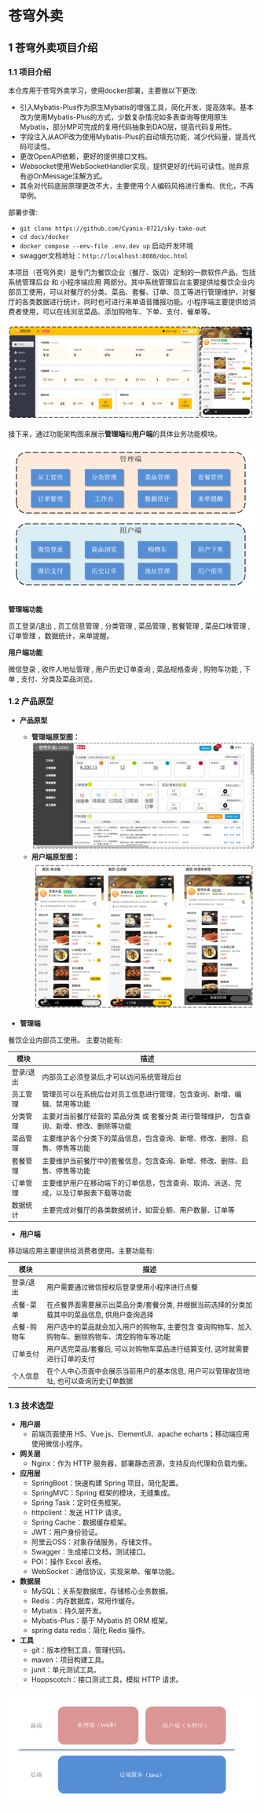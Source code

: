 # 苍穹外卖

## 1 苍穹外卖项目介绍

### 1.1 项目介绍

本仓库用于苍穹外卖学习，使用docker部署，主要做以下更改: 

- 引入Mybatis-Plus作为原生Mybatis的增强工具，简化开发，提高效率。基本改为使用Mybatis-Plus的方式，少数复杂情况如多表查询等使用原生Mybatis，部分MP可完成的复用代码抽象到DAO层，提高代码复用性。
- 字段注入从AOP改为使用Mybatis-Plus的自动填充功能，减少代码量，提高代码可读性。
- 更改OpenAPI依赖，更好的提供接口文档。
- Websocket使用WebSocketHandler实现，提供更好的代码可读性。抛弃原有@OnMessage注解方式。
- 其余对代码底层原理更改不大，主要使用个人编码风格进行重构、优化，不再举例。

部署步骤: 

- `git clone https://github.com/Cyanix-0721/sky-take-out`
- `cd docs/docker`
- `docker compose --env-file .env.dev up` 启动开发环境
- swagger文档地址：`http://localhost:8080/doc.html`

本项目（苍穹外卖）是专门为餐饮企业（餐厅、饭店）定制的一款软件产品，包括 系统管理后台 和 小程序端应用 两部分。其中系统管理后台主要提供给餐饮企业内部员工使用，可以对餐厅的分类、菜品、套餐、订单、员工等进行管理维护，对餐厅的各类数据进行统计，同时也可进行来单语音播报功能。小程序端主要提供给消费者使用，可以在线浏览菜品、添加购物车、下单、支付、催单等。

![mainPage](docs/img/README/README-IMG-20240804230908984.png)

接下来，通过功能架构图来展示**管理端**和**用户端**的具体业务功能模块。

![Module](docs/img/README/README-IMG-20240804230909144.png)

**管理端功能**

员工登录/退出 , 员工信息管理 , 分类管理 , 菜品管理 , 套餐管理 , 菜品口味管理 , 订单管理 ，数据统计，来单提醒。

**用户端功能**

 微信登录 , 收件人地址管理 , 用户历史订单查询 , 菜品规格查询 , 购物车功能 , 下单 , 支付、分类及菜品浏览。

### 1.2 产品原型

- **产品原型**
	- **管理端原型图：**  
		![origin_admin](docs/img/README/README-IMG-20240804230909344.png)
	- **用户端原型图：**  
		![origin_user](docs/img/README/README-IMG-20240804230909523.png)

- **管理端**

餐饮企业内部员工使用。 主要功能有:

| 模块      | 描述                                                         |
| --------- | ------------------------------------------------------------ |
| 登录/退出 | 内部员工必须登录后,才可以访问系统管理后台                    |
| 员工管理  | 管理员可以在系统后台对员工信息进行管理，包含查询、新增、编辑、禁用等功能 |
| 分类管理  | 主要对当前餐厅经营的 菜品分类 或 套餐分类 进行管理维护， 包含查询、新增、修改、删除等功能 |
| 菜品管理  | 主要维护各个分类下的菜品信息，包含查询、新增、修改、删除、启售、停售等功能 |
| 套餐管理  | 主要维护当前餐厅中的套餐信息，包含查询、新增、修改、删除、启售、停售等功能 |
| 订单管理  | 主要维护用户在移动端下的订单信息，包含查询、取消、派送、完成，以及订单报表下载等功能 |
| 数据统计  | 主要完成对餐厅的各类数据统计，如营业额、用户数量、订单等     |

- **用户端**

移动端应用主要提供给消费者使用。主要功能有:

| 模块        | 描述                                                         |
| ----------- | ------------------------------------------------------------ |
| 登录/退出   | 用户需要通过微信授权后登录使用小程序进行点餐                 |
| 点餐-菜单   | 在点餐界面需要展示出菜品分类/套餐分类, 并根据当前选择的分类加载其中的菜品信息, 供用户查询选择 |
| 点餐-购物车 | 用户选中的菜品就会加入用户的购物车, 主要包含 查询购物车、加入购物车、删除购物车、清空购物车等功能 |
| 订单支付    | 用户选完菜品/套餐后, 可以对购物车菜品进行结算支付, 这时就需要进行订单的支付 |
| 个人信息    | 在个人中心页面中会展示当前用户的基本信息, 用户可以管理收货地址, 也可以查询历史订单数据 |

### 1.3 技术选型

- **用户层**
    - 前端页面使用 H5、Vue.js、ElementUI、apache echarts；移动端应用使用微信小程序。
- **网关层**
    - Nginx：作为 HTTP 服务器，部署静态资源，支持反向代理和负载均衡。
- **应用层**
    - SpringBoot：快速构建 Spring 项目，简化配置。
    - SpringMVC：Spring 框架的模块，无缝集成。
    - Spring Task：定时任务框架。
    - httpclient：发送 HTTP 请求。
    - Spring Cache：数据缓存框架。
    - JWT：用户身份验证。
    - 阿里云OSS：对象存储服务，存储文件。
    - Swagger：生成接口文档，测试接口。
    - POI：操作 Excel 表格。
    - WebSocket：通信协议，实现来单、催单功能。
- **数据层**
    - MySQL：关系型数据库，存储核心业务数据。
    - Redis：内存数据库，常用作缓存。
    - Mybatis：持久层开发。
    - Mybatis-Plus：基于 Mybatis 的 ORM 框架。
    - spring data redis：简化 Redis 操作。
- **工具**
    - git：版本控制工具，管理代码。
    - maven：项目构建工具。
    - junit：单元测试工具。
    - Hoppscotch：接口测试工具，模拟 HTTP 请求。

![FB](docs/img/README/README-IMG-20240804230909724.png)
